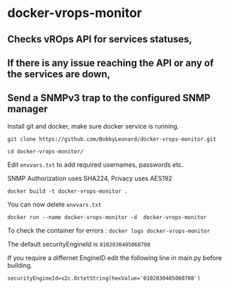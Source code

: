 # docker-vrops-monitor

## Checks vROps API for services statuses,
## If there is any issue reaching the API or any of the services are down, 
## Send a SNMPv3 trap to the configured SNMP manager

Install git and docker, make sure docker service is running.

`git clone https://github.com/BobbyLeonard/docker-vrops-monitor.git`

`cd docker-vrops-monitor/`

Edit `envvars.txt` to add required usernames, passwords etc.

SNMP Authorization uses SHA224, Privacy uses AES192

`docker build -t docker-vrops-monitor .`

You can now delete `envvars.txt`

`docker run --name docker-vrops-monitor -d  docker-vrops-monitor`

To check the container for errors : `docker logs docker-vrops-monitor`

The default securityEngineId is `0102030405060708`

If you require a differnet EngineID edit the following line in main.py before building.

`securityEngineId=v2c.OctetString(hexValue='0102030405060708')`
